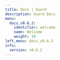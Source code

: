 ```yaml
---
title: Docs | Guard
description: Guard Docs
menu:
  docs_v0.6.2:
    identifier: welcome
    name: Welcome
    weight: 10
left_menu: docs_v0.6.2
info:
  version: v0.6.2
---
```


